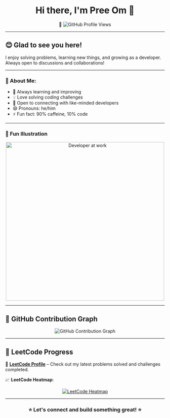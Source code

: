 <h1 align="center">Hi there, I'm Pree Om 👋</h1>

<p align="center">
  👀 <img src="https://komarev.com/ghpvc/?username=Pree-om&label=GitHub%20Profile%20Views&color=blue&style=for-the-badge" alt="GitHub Profile Views" />
</p>

---

## 😊 Glad to see you here!  
I enjoy solving problems, learning new things, and growing as a developer. Always open to discussions and collaborations!  

---

### 💬 About Me:  
- 🌱 Always learning and improving  
- 💡 Love solving coding challenges  
- 🤝 Open to connecting with like-minded developers  
- 😄 Pronouns: he/him  
- ⚡ Fun fact: 90% caffeine, 10% code  

---

### 🎨 Fun Illustration  
<p align="center">
  <img src="https://media.giphy.com/media/3oKIPnAiaMCws8nOsE/giphy.gif" width="500px" alt="Developer at work">
</p>

---

## 🚀 **GitHub Contribution Graph**  
<p align="center">
  <img src="https://github-readme-activity-graph.vercel.app/graph?username=Pree-om&theme=react-dark&hide_border=true" alt="GitHub Contribution Graph" />
</p>

---

## 🚀 **LeetCode Progress**  
📌 **[LeetCode Profile](https://leetcode.com/u/PreeOm/)** – Check out my latest problems solved and challenges completed.  

📈 **LeetCode Heatmap**:  
<p align="center">
  <a href="https://leetcode.com/u/PreeOm/">
    <img src="https://leetcard.jacoblin.cool/PreeOm?theme=dark&font=Montserrat&ext=heatmap" alt="LeetCode Heatmap">
  </a>
</p>

---

<h3 align="center">⭐ Let's connect and build something great! ⭐</h3>
